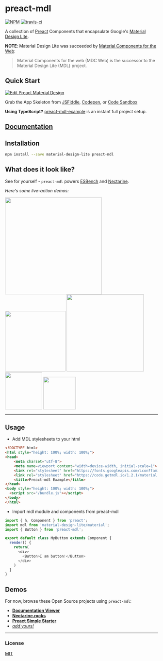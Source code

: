 # preact-mdl

[![NPM](http://img.shields.io/npm/v/preact-mdl.svg)](https://www.npmjs.com/package/preact-mdl)
[![travis-ci](https://travis-ci.org/developit/preact-mdl.svg?branch=master)](https://travis-ci.org/developit/preact-mdl)

A collection of [Preact] Components that encapsulate Google's [Material Design Lite].

**NOTE**: Material Design Lite was succeeded by [Material Components for the Web](https://material.io/develop/web/docs/migrating-from-mdl/):

> Material Components for the web (MDC Web) is the successor to the Material Design Lite (MDL) project.

## Quick Start

[![Edit Preact Material Design](https://codesandbox.io/static/img/play-codesandbox.svg)](https://codesandbox.io/s/6w66jzw3mn)

Grab the App Skeleton from [JSFiddle](https://jsfiddle.net/developit/weq28uq3/), [Codepen](https://codepen.io/alexkrolick/project/editor/ANGjjr), or [Code Sandbox](https://codesandbox.io/s/6w66jzw3mn)

**Using TypeScript?** [preact-mdl-example](https://github.com/tbekolay/preact-mdl-example) is an instant full project setup.


## [Documentation](docs.md)


## Installation

```sh
npm install --save material-design-lite preact-mdl
```

## What does it look like?

See for yourself - `preact-mdl` powers [ESBench](http://esbench.com) and [Nectarine](http://nectarine.rocks).

_Here's some live-action demos:_

<img src="https://i.gyazo.com/d6db6fedde6734bcc8450a4c16611704.gif" width="319" />
<img src="https://i.gyazo.com/892ba9ed1e0c43bd024078d650c01ce4.gif" width="199" />

<img src="https://i.gyazo.com/352cc02ba18a811ee36a8a4837688023.gif" width="254" />
<img src="https://i.imgur.com/I6RDmBm.gif" width="122" />
<img src="https://i.gyazo.com/70724d88b290ff47c793cf6f9ddc13f1.gif" width="107" />


---


## Usage

* Add MDL stylesheets to your html
```html 
<!DOCTYPE html>
<html style="height: 100%; width: 100%;">
<head>
    <meta charset="utf-8">
    <meta name=viewport content="width=device-width, initial-scale=1">
    <link rel="stylesheet" href="https://fonts.googleapis.com/icon?family=Material+Icons">
    <link rel="stylesheet" href="https://code.getmdl.io/1.2.1/material.indigo-pink.min.css">
    <title>Preact-mdl Example</title>
</head>
<body style="height: 100%; width: 100%;">
  <script src="/bundle.js"></script>
</body>
</html>
```

* Import mdl module and components from preact-mdl

```JavaScript
import { h, Component } from 'preact';
import mdl from 'material-design-lite/material';
import { Button } from 'preact-mdl';

export default class MyButton extends Component {
  render() {
    return(
      <div>
        <Button>I am button!</Button>
      </div>
    )
  }
}

```

## Demos

For now, browse these Open Source projects using `preact-mdl`:

- **[Documentation Viewer](https://github.com/developit/documentation-viewer/)**
- **[Nectarine.rocks](https://github.com/developit/nectarine.rocks/)**
- **[Preact Simple Starter](https://github.com/ooade/PreactSimpleStarter)**
- _[add yours!](https://github.com/developit/preact-mdl/issues)_


---


### License

[MIT]


[Material Design Lite]: http://www.getmdl.io
[Preact]: https://github.com/developit/preact
[MIT]: http://choosealicense.com/licenses/mit/
